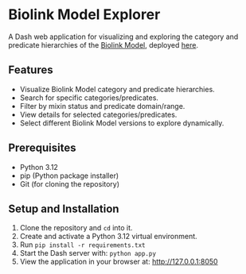 # Biolink Model Explorer

A Dash web application for visualizing and exploring the category and predicate hierarchies of the [Biolink Model](https://biolink.github.io/biolink-model/), deployed [here](https://biolink-explorer-app-286f906f6294.herokuapp.com/).

## Features

* Visualize Biolink Model category and predicate hierarchies.
* Search for specific categories/predicates.
* Filter by mixin status and predicate domain/range.
* View details for selected categories/predicates.
* Select different Biolink Model versions to explore dynamically.

## Prerequisites

* Python 3.12
* pip (Python package installer)
* Git (for cloning the repository)

## Setup and Installation

1.  Clone the repository and `cd` into it.
2.  Create and activate a Python 3.12 virtual environment.
3.  Run `pip install -r requirements.txt`
4.  Start the Dash server with: `python app.py`
5.  View the application in your browser at: http://127.0.0.1:8050